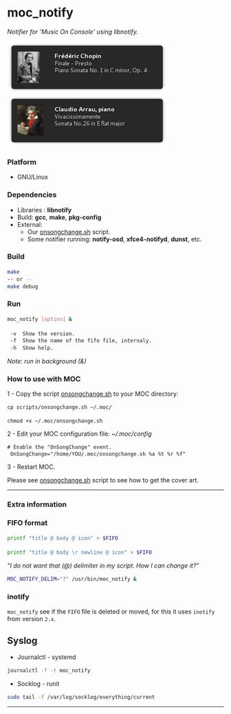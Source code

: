 # moc_notify
*Notifier for 'Music On Console' using libnotify.*


<img src="https://github.com/daltomi/moc_notify/raw/master/screenshots/01.png"/>

<img src="https://github.com/daltomi/moc_notify/raw/master/screenshots/02.png"/>



### Platform
* GNU/Linux


### Dependencies
* Libraries : **libnotify**
* Build:  **gcc**, **make**, **pkg-config**
* External:
	* Our [onsongchange.sh](https://github.com/daltomi/moc_notify/blob/master/scripts/onsongchange.sh) script.
	* Some notifier running: **notify-osd**, **xfce4-notifyd**, **dunst**, etc.

### Build
```bash
make
-- or --
make debug
```


### Run
```bash
moc_notify [option] &

 -v  Show the version.
 -f  Show the name of the fifo file, internaly.
 -h  Show help.
```

*Note: run in background (&)*


### How to use with MOC

1 - Copy the script [onsongchange.sh](https://github.com/daltomi/moc_notify/blob/master/scripts/onsongchange.sh) to your MOC directory:

```bahsh
cp scripts/onsongchange.sh ~/.moc/

chmod +x ~/.moc/onsongchange.sh
```

2 - Edit your MOC configuration file: *~/.moc/config*
```
# Enable the "OnSongChange" event.
 OnSongChange="/home/YOU/.moc/onsongchange.sh %a %t %r %f"
```

3 - Restart MOC.

Please see [onsongchange.sh](https://github.com/daltomi/moc_notify/blob/master/scripts/onsongchange.sh)
script to see how to get the cover art.

---

### Extra information

### FIFO format
```bash
printf "title @ body @ icon" > $FIFO

printf "title @ body \r newline @ icon" > $FIFO
```

*"I do not want that (@) delimiter in my script. How I can change it?"*

```bash
MOC_NOTIFY_DELIM="?" /usr/bin/moc_notify &
```

### inotify
`moc_notify` see if the `FIFO` file is deleted or moved, for this it uses `inotify`
from version `2.x`.

## Syslog

- Journalctl - systemd
```bash
journalctl -f -t moc_notify
```

- Socklog - runit
```bash
sudo tail -f /var/log/socklog/everything/current
```
---
